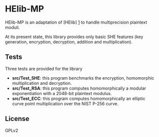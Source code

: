 # HElib-MP

HElib-MP is an adaptation of [HElib] [1] to handle multiprecision plaintext moduli.

At its present state, this library provides only basic SHE features
(key generation, encryption, decryption, addition and multiplication).

  [1]: https://github.com/shaih/HElib         "HElib"

## Tests

Three tests are provided for the library

- **src/Test_SHE**: this program benchmarks the encryption, homomorphic multiplication and decryption.
- **src/Test_RSA**: this program computes homomorphically a modular exponentiation with a 2048-bit plaintext modulus.
- **src/Test_ECC**: this program computes homomorphically an elliptic curve point multiplication over the NIST P-256 curve.

## License

GPLv2

